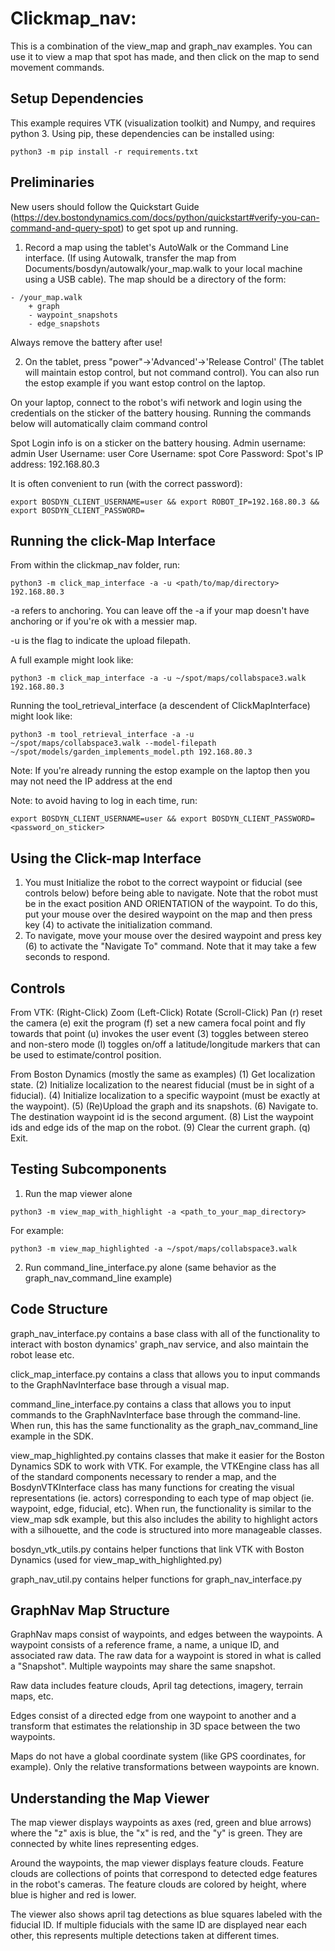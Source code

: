 # Clickmap_nav: 
This is a combination of the view_map and graph_nav examples. You can use it to view a map that spot has made, and then click on the map to send movement commands.

## Setup Dependencies

This example requires VTK (visualization toolkit) and Numpy, and requires python 3. Using pip, these dependencies can be installed using:

```
python3 -m pip install -r requirements.txt
```
## Preliminaries

New users should follow the Quickstart Guide (https://dev.bostondynamics.com/docs/python/quickstart#verify-you-can-command-and-query-spot) to get spot up and running. 

1. Record a map using the tablet's AutoWalk or the Command Line interface. (If using Autowalk, transfer the map from Documents/bosdyn/autowalk/your_map.walk to your local machine using a USB cable). The map should be a directory of the form:

```
- /your_map.walk
    + graph
    - waypoint_snapshots
    - edge_snapshots
```

Always remove the battery after use!

2. On the tablet, press "power"->'Advanced'->'Release Control' (The tablet will maintain estop control, but not command control). You can also run the estop example if you want estop control on the laptop.

On your laptop, connect to the robot's wifi network and login using the credentials on the sticker of the battery housing. Running the commands below will automatically claim command control

Spot Login info is on a sticker on the battery housing.
Admin username: admin
User Username: user
Core Username: spot
Core Password: <lab password>
Spot's IP address: 192.168.80.3

It is often convenient to run (with the correct password): 
```
export BOSDYN_CLIENT_USERNAME=user && export ROBOT_IP=192.168.80.3 && export BOSDYN_CLIENT_PASSWORD=
```

## Running the click-Map Interface 
From within the clickmap_nav folder, run:
```
python3 -m click_map_interface -a -u <path/to/map/directory> 192.168.80.3
```
-a refers to anchoring. You can leave off the -a if your map doesn't have anchoring or if you're ok with a messier map.

-u is the flag to indicate the upload filepath.

A full example might look like: 
```
python3 -m click_map_interface -a -u ~/spot/maps/collabspace3.walk 192.168.80.3
```

Running the tool_retrieval_interface (a descendent of ClickMapInterface) might look like:
```
python3 -m tool_retrieval_interface -a -u ~/spot/maps/collabspace3.walk --model-filepath ~/spot/models/garden_implements_model.pth 192.168.80.3
```


Note: If you're already running the estop example on the laptop then you may not need the IP address at the end

Note: to avoid having to log in each time, run:
```
export BOSDYN_CLIENT_USERNAME=user && export BOSDYN_CLIENT_PASSWORD=<password_on_sticker>
```

## Using the Click-map Interface
1. You must Initialize the robot to the correct waypoint or fiducial (see controls below) before being able to navigate. Note that the robot must be in the exact position AND ORIENTATION of the waypoint. To do this, put your mouse over the desired waypoint on the map and then press key (4) to activate the initialization command.
2. To navigate, move your mouse over the desired waypoint and press key (6) to activate the "Navigate To" command. Note that it may take a few seconds to respond.

## Controls
From VTK:
(Right-Click)  Zoom
(Left-Click)   Rotate
(Scroll-Click) Pan
(r) reset the camera
(e) exit the program
(f) set a new camera focal point and fly towards that point
(u) invokes the user event
(3) toggles between stereo and non-stero mode
(l) toggles on/off a latitude/longitude markers that can be used to estimate/control position.

From Boston Dynamics (mostly the same as examples)
(1) Get localization state.
(2) Initialize localization to the nearest fiducial (must be in sight of a fiducial).
(4) Initialize localization to a specific waypoint (must be exactly at the waypoint).
(5) (Re)Upload the graph and its snapshots.
(6) Navigate to. The destination waypoint id is the second argument.
(8) List the waypoint ids and edge ids of the map on the robot.
(9) Clear the current graph.
(q) Exit.

## Testing Subcomponents
1. Run the map viewer alone
```
python3 -m view_map_with_highlight -a <path_to_your_map_directory>
```
For example: 
```
python3 -m view_map_highlighted -a ~/spot/maps/collabspace3.walk
```

2. Run command_line_interface.py alone (same behavior as the graph_nav_command_line example)

## Code Structure
graph_nav_interface.py contains a base class with all of the functionality to interact with boston dynamics' graph_nav service, and also maintain the robot lease etc.

click_map_interface.py contains a class that allows you to input commands to the GraphNavInterface base through a visual map. 

command_line_interface.py contains a class that allows you to input commands to the GraphNavInterface base through the command-line. When run, this has the same functionality as the graph_nav_command_line example in the SDK.

view_map_highlighted.py contains classes that make it easier for the Boston Dynamics SDK to work with VTK. For example, the VTKEngine class has all of the standard components necessary to render a map, and the BosdynVTKInterface class has many functions for creating the visual representations (ie. actors) corresponding to each type of map object (ie. waypoint, edge, fiducial, etc). When run, the functionality is similar to the view_map sdk example, but this also includes the ability to highlight actors with a silhouette, and the code is structured into more manageable classes.

bosdyn_vtk_utils.py contains helper functions that link VTK with Boston Dynamics (used for view_map_with_highlighted.py)

graph_nav_util.py contains helper functions for graph_nav_interface.py

## GraphNav Map Structure

GraphNav maps consist of waypoints, and edges between the waypoints. A waypoint consists of a reference frame, a name, a unique ID, and associated raw data. The raw data for a waypoint is stored in what is called a "Snapshot". Multiple waypoints may share the same snapshot.

Raw data includes feature clouds, April tag detections, imagery, terrain maps, etc.

Edges consist of a directed edge from one waypoint to another and a transform that estimates the relationship in 3D space between the two waypoints.

Maps do not have a global coordinate system (like GPS coordinates, for example). Only the relative transformations between waypoints are known.

## Understanding the Map Viewer

The map viewer displays waypoints as axes (red, green and blue arrows) where the "z" axis is blue, the "x" is red, and the "y" is green. They are connected by white lines representing edges.

Around the waypoints, the map viewer displays feature clouds. Feature clouds are collections of points that correspond to detected edge features in the robot's cameras. The feature clouds are colored by height, where blue is higher and red is lower.

The viewer also shows april tag detections as blue squares labeled with the fiducial ID. If multiple fiducials with the same ID are displayed near each other, this represents multiple detections taken at different times.
